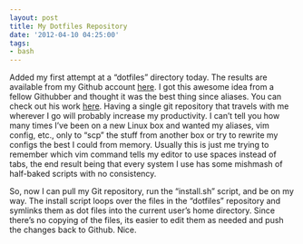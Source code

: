 ```yaml
---
layout: post
title: My Dotfiles Repository
date: '2012-04-10 04:25:00'
tags:
- bash
---
```


<p>Added my first attempt at a &ldquo;dotfiles&rdquo; directory today. The results are available from my Github account <a href="https://github.com/mspaulding06/dotfiles">here</a>. I got this awesome idea from a fellow Githubber and thought it was the best thing since aliases. You can check out his work <a href="https://github.com/plu/dotfiles">here</a>. Having a single git repository that travels with me wherever I go will probably increase my productivity. I can&rsquo;t tell you how many times I&rsquo;ve been on a new Linux box and wanted my aliases, vim config, etc., only to &ldquo;scp&rdquo; the stuff from another box or try to rewrite my configs the best I could from memory. Usually this is just me trying to remember which vim command tells my editor to use spaces instead of tabs, the end result being that every system I use has some mishmash of half-baked scripts with no consistency.</p>
<p>So, now I can pull my Git repository, run the &ldquo;install.sh&rdquo; script, and be on my way. The install script loops over the files in the &ldquo;dotfiles&rdquo; repository and symlinks them as dot files into the current user&rsquo;s home directory. Since there&rsquo;s no copying of the files, its easier to edit them as needed and push the changes back to Github. Nice.</p>